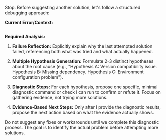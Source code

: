 Stop. Before suggesting another solution, let's follow a structured debugging approach:

**Current Error/Context:** 
```

```


**Required Analysis:**
1. **Failure Reflection:** Explicitly explain why the last attempted solution failed, referencing both what was tried and what actually happened.

2. **Multiple Hypothesis Generation:** Formulate 2-3 distinct hypotheses about the root cause (e.g., "Hypothesis A: Version compatibility issue. Hypothesis B: Missing dependency. Hypothesis C: Environment configuration problem").

3. **Diagnostic Steps:** For each hypothesis, propose one specific, minimal diagnostic command or check I can run to confirm or refute it. Focus on gathering evidence, not trying more solutions.

4. **Evidence-Based Next Steps:** Only after I provide the diagnostic results, propose the next action based on what the evidence actually shows.

Do not suggest any fixes or workarounds until we complete this diagnostic process. The goal is to identify the actual problem before attempting more solutions.